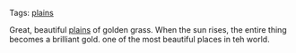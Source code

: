 Tags: [plains](Plains)

Great, beautiful [plains](Plains) of golden grass. When the sun rises, the entire thing becomes a brilliant gold. one of the most beautiful places in teh world.
